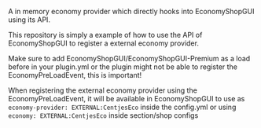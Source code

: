 A in memory economy provider which directly hooks into EconomyShopGUI using its API.

This repository is simply a example of how to use the API of EconomyShopGUI to register a external economy provider.

Make sure to add EconomyShopGUI/EconomyShopGUI-Premium as a load before in your plugin.yml or the plugin might not be able to register the EconomyPreLoadEvent, this is important!

When registering the external economy provider using the EconomyPreLoadEvent, it will be available in EconomyShopGUI to use as `economy-provider: EXTERNAL:CentjesEco` inside the config.yml or using `economy: EXTERNAL:CentjesEco` inside section/shop configs
